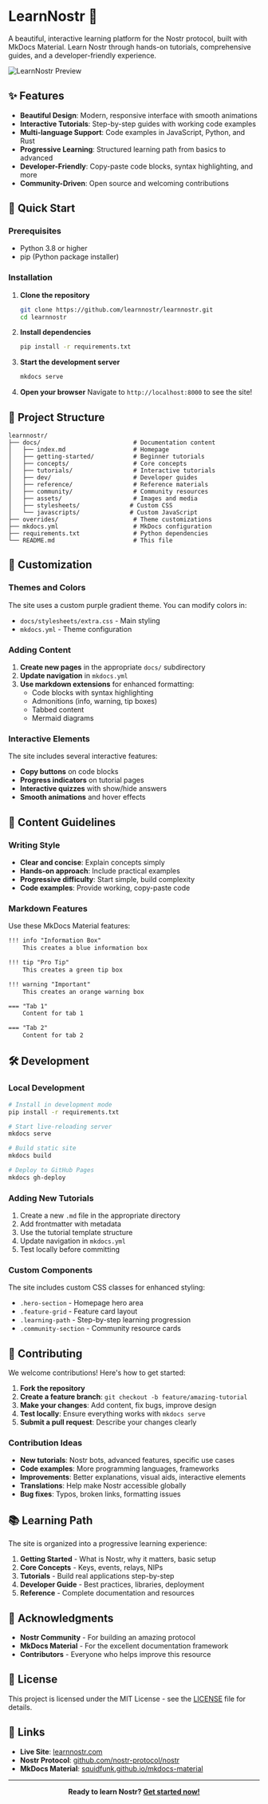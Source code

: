 # LearnNostr 🚀

A beautiful, interactive learning platform for the Nostr protocol, built with MkDocs Material. Learn Nostr through hands-on tutorials, comprehensive guides, and a developer-friendly experience.

![LearnNostr Preview](https://via.placeholder.com/800x400/667eea/ffffff?text=LearnNostr+Preview)

## ✨ Features

- **Beautiful Design**: Modern, responsive interface with smooth animations
- **Interactive Tutorials**: Step-by-step guides with working code examples
- **Multi-language Support**: Code examples in JavaScript, Python, and Rust
- **Progressive Learning**: Structured learning path from basics to advanced
- **Developer-Friendly**: Copy-paste code blocks, syntax highlighting, and more
- **Community-Driven**: Open source and welcoming contributions

## 🚀 Quick Start

### Prerequisites

- Python 3.8 or higher
- pip (Python package installer)

### Installation

1. **Clone the repository**
   ```bash
   git clone https://github.com/learnnostr/learnnostr.git
   cd learnnostr
   ```

2. **Install dependencies**
   ```bash
   pip install -r requirements.txt
   ```

3. **Start the development server**
   ```bash
   mkdocs serve
   ```

4. **Open your browser**
   Navigate to `http://localhost:8000` to see the site!

## 📁 Project Structure

```
learnnostr/
├── docs/                          # Documentation content
│   ├── index.md                   # Homepage
│   ├── getting-started/           # Beginner tutorials
│   ├── concepts/                  # Core concepts
│   ├── tutorials/                 # Interactive tutorials
│   ├── dev/                       # Developer guides
│   ├── reference/                 # Reference materials
│   ├── community/                 # Community resources
│   ├── assets/                    # Images and media
│   ├── stylesheets/              # Custom CSS
│   └── javascripts/              # Custom JavaScript
├── overrides/                     # Theme customizations
├── mkdocs.yml                     # MkDocs configuration
├── requirements.txt               # Python dependencies
└── README.md                      # This file
```

## 🎨 Customization

### Themes and Colors

The site uses a custom purple gradient theme. You can modify colors in:
- `docs/stylesheets/extra.css` - Main styling
- `mkdocs.yml` - Theme configuration

### Adding Content

1. **Create new pages** in the appropriate `docs/` subdirectory
2. **Update navigation** in `mkdocs.yml`
3. **Use markdown extensions** for enhanced formatting:
   - Code blocks with syntax highlighting
   - Admonitions (info, warning, tip boxes)
   - Tabbed content
   - Mermaid diagrams

### Interactive Elements

The site includes several interactive features:
- **Copy buttons** on code blocks
- **Progress indicators** on tutorial pages
- **Interactive quizzes** with show/hide answers
- **Smooth animations** and hover effects

## 📝 Content Guidelines

### Writing Style

- **Clear and concise**: Explain concepts simply
- **Hands-on approach**: Include practical examples
- **Progressive difficulty**: Start simple, build complexity
- **Code examples**: Provide working, copy-paste code

### Markdown Features

Use these MkDocs Material features:

```markdown
!!! info "Information Box"
    This creates a blue information box

!!! tip "Pro Tip"
    This creates a green tip box

!!! warning "Important"
    This creates an orange warning box

=== "Tab 1"
    Content for tab 1

=== "Tab 2"
    Content for tab 2
```

## 🛠️ Development

### Local Development

```bash
# Install in development mode
pip install -r requirements.txt

# Start live-reloading server
mkdocs serve

# Build static site
mkdocs build

# Deploy to GitHub Pages
mkdocs gh-deploy
```

### Adding New Tutorials

1. Create a new `.md` file in the appropriate directory
2. Add frontmatter with metadata
3. Use the tutorial template structure
4. Update navigation in `mkdocs.yml`
5. Test locally before committing

### Custom Components

The site includes custom CSS classes for enhanced styling:

- `.hero-section` - Homepage hero area
- `.feature-grid` - Feature card layout
- `.learning-path` - Step-by-step learning progression
- `.community-section` - Community resource cards

## 🤝 Contributing

We welcome contributions! Here's how to get started:

1. **Fork the repository**
2. **Create a feature branch**: `git checkout -b feature/amazing-tutorial`
3. **Make your changes**: Add content, fix bugs, improve design
4. **Test locally**: Ensure everything works with `mkdocs serve`
5. **Submit a pull request**: Describe your changes clearly

### Contribution Ideas

- **New tutorials**: Nostr bots, advanced features, specific use cases
- **Code examples**: More programming languages, frameworks
- **Improvements**: Better explanations, visual aids, interactive elements
- **Translations**: Help make Nostr accessible globally
- **Bug fixes**: Typos, broken links, formatting issues

## 📚 Learning Path

The site is organized into a progressive learning experience:

1. **Getting Started** - What is Nostr, why it matters, basic setup
2. **Core Concepts** - Keys, events, relays, NIPs
3. **Tutorials** - Build real applications step-by-step
4. **Developer Guide** - Best practices, libraries, deployment
5. **Reference** - Complete documentation and resources

## 🌟 Acknowledgments

- **Nostr Community** - For building an amazing protocol
- **MkDocs Material** - For the excellent documentation framework
- **Contributors** - Everyone who helps improve this resource

## 📄 License

This project is licensed under the MIT License - see the [LICENSE](LICENSE) file for details.

## 🔗 Links

- **Live Site**: [learnnostr.com](https://learnnostr.com)
- **Nostr Protocol**: [github.com/nostr-protocol/nostr](https://github.com/nostr-protocol/nostr)
- **MkDocs Material**: [squidfunk.github.io/mkdocs-material](https://squidfunk.github.io/mkdocs-material/)

---

<div align="center">
  <strong>Ready to learn Nostr? <a href="https://learnnostr.com">Get started now!</a></strong>
</div>